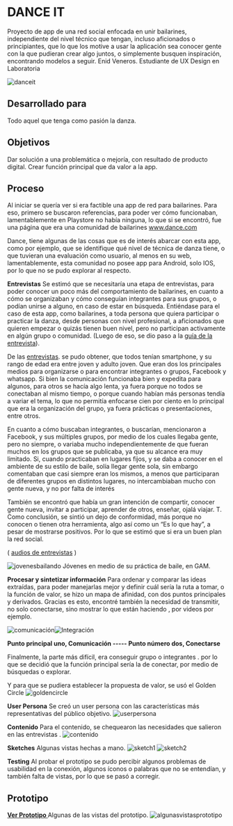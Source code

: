 
# DANCE IT

Proyecto de app de una red social enfocada en unir bailarines, independiente del nivel técnico que tengan, incluso aficionados o principiantes, que lo que los motive a usar la aplicación sea conocer gente con la que pudieran crear algo juntos, o simplemente busquen inspiración, encontrando modelos a seguir. 
Enid Veneros. Estudiante de UX Design en Laboratoria

![danceit](https://user-images.githubusercontent.com/32294366/37959156-d6c6b536-3188-11e8-95eb-1beabfc2963a.jpg)


## Desarrollado para
Todo aquel que tenga como pasión la danza. 






## Objetivos
Dar solución a una problemática o mejoría, con resultado de producto digital. Crear función principal que da valor a la app.

## Proceso
Al iniciar se quería ver si era factible una app de red para bailarines. Para eso, primero se buscaron referencias, para poder ver cómo funcionaban, lamentablemente en Playstore no había ninguna, lo que si se encontró, fue una página que era una comunidad de bailarines www.dance.com
       

Dance, tiene algunas de las cosas que es de interés abarcar con esta app, como por ejemplo, que se identifique qué nivel de técnica de danza tiene, o que tuvieran una evaluación como usuario, al menos en su web, lamentablemente, esta comunidad no posee app para Android, solo IOS, por lo que no se pudo explorar al respecto.                                                 
       

**Entrevistas**
Se estimó que se necesitaría una etapa de entrevistas, para poder conocer un poco más del comportamiento de bailarines, en cuanto a cómo se organizaban y cómo  conseguían integrantes para sus grupos, o podían unirse a alguno, en caso de estar en búsqueda. Entiéndase para el caso de esta app, como bailarines, a toda persona que quiera participar o practicar la danza, desde personas con nivel profesional, a aficionados que quieren empezar o quizás tienen buen nivel, pero no  participan activamente en algún grupo o comunidad.  (Luego de eso, se dio paso a la <a href="https://drive.google.com/open?id=1mc0iS_5OkSkNDttIhyq_x-epEgNU0pmX-c8eldn8z40">guía de la entrevista</a>).

De las <a href="https://drive.google.com/open?id=18s_3hnytXKxztzXHbIOpifgdnmv3sjdx1gzLVPoKMks">entrevistas</a>. se pudo obtener, que todos tenían smartphone,  y su rango de edad era entre joven y adulto joven. Que eran dos los principales medios para organizarse o para encontrar integrantes o grupos,  Facebook y whatsapp. Si bien la comunicación funcionaba bien y expedita para algunos, para otros se hacía algo lenta, ya fuera porque no todos se conectaban al mismo tiempo, o porque cuando habían más personas tendía a variar el tema, lo que no permitía enfocarse cien por ciento en lo principal que era la organización del grupo, ya fuera prácticas o presentaciones, entre otros.

En cuanto a cómo buscaban integrantes, o buscarían,  mencionaron a Facebook, y sus múltiples grupos,  por medio de los cuales llegaba gente, pero no siempre, o variaba mucho independientemente de que fueran muchos en los grupos que se publicaba, ya que su alcance era muy limitado. Si, cuando practicaban en lugares fijos, y se daba a conocer en el ambiente de su estilo de baile, solía llegar gente sola, sin embargo comentaban que casi siempre eran los mismos, a menos que participaran de diferentes grupos en  distintos lugares, no intercambiaban mucho con gente nueva, y no por falta de interés  

También se encontró que había un gran intención de  compartir, conocer gente nueva, invitar a participar, aprender de otros, enseñar, ojalá viajar.
     T.    
Como conclusión, se sintió un dejo de conformidad, más porque no conocen o tienen otra herramienta, algo así  como un “Es lo que hay”, a pesar de mostrarse positivos. Por lo que  se estimó que si era un buen plan la red social.

( <a href="https://drive.google.com/open?id=1bW_MIzVM7Nhphn2AjhERhtge9tjIVFWF">audios de entrevistas</a> )

   



   ![jovenesbailando](https://i.imgur.com/TxBoVph.jpg)
   Jóvenes en medio de su práctica de baile, en GAM.
     
       
<b>Procesar y sintetizar información</b> 
Para ordenar y comparar las ideas extraídas, para poder manejarlas mejor y definir cuál sería la ruta a tomar, o la función de valor, se hizo un mapa de afinidad,  con dos puntos principales y derivados. Gracias es esto,  encontré también la necesidad de transmitir, no solo conectarse, sino mostrar lo que están haciendo , por videos por ejemplo.



![comunicación](https://i.imgur.com/nEn08ko.jpg)![Integración](https://i.imgur.com/DmABMc2.jpg)


<b> Punto principal uno, Comunicación ----- Punto número dos, Conectarse</b>


Finalmente, la parte más difícil, era conseguir  grupo o integrantes .  por lo que se decidió que la función principal sería la de conectar, por medio de búsquedas o  explorar.


Y para que se pudiera establecer la propuesta de valor, se usó  el Golden Circle
![goldencircle](https://i.imgur.com/c9lWWea.jpg)






<b>User Persona</b>
Se creó un user persona con las características más representativas del público objetivo.
![userpersona](https://i.imgur.com/Vvh6Cgt.jpg)

<b>Contenido</b>
Para el contenido, se chequearon las necesidades que salieron en las entrevistas . 
![contenido](https://i.imgur.com/imozZNf.jpg)

<b>Sketches</b>
Algunas vistas hechas a mano.
![sketch1](https://i.imgur.com/8U3Q1EJ.jpg)
![sketch2](https://i.imgur.com/m2LSII0.jpg)


<b>Testing</b>
Al probar el prototipo se pudo percibir algunos problemas de usabilidad en la conexión, algunos íconos o palabras que no se entendían, y también falta de vistas, por lo que se pasó a corregir.


## Prototipo
<a href="https://marvelapp.com/42d00b8/screen/39936474"><b>Ver Prototipo </b></a>
Algunas de las vistas del prototipo. 
![algunasvistasprototipo](https://i.imgur.com/xkujv5j.jpg)


